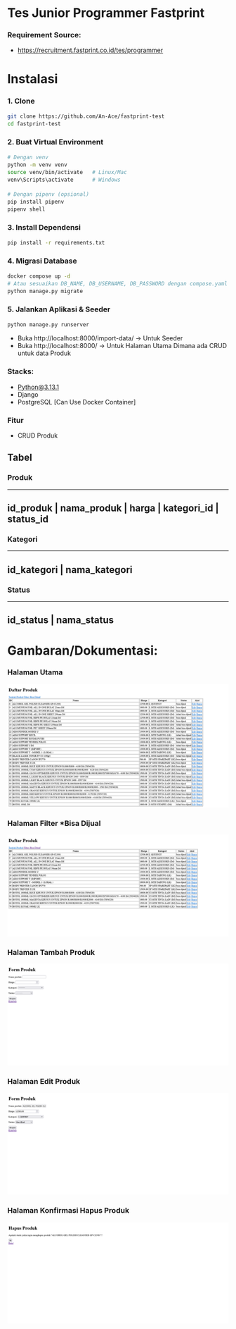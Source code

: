 # Tes Junior Programmer Fastprint
### Requirement Source: 
- https://recruitment.fastprint.co.id/tes/programmer

# Instalasi
### 1. Clone
``` bash
git clone https://github.com/An-Ace/fastprint-test
cd fastprint-test
```
### 2. Buat Virtual Environment
``` bash
# Dengan venv
python -m venv venv
source venv/bin/activate   # Linux/Mac
venv\Scripts\activate      # Windows

# Dengan pipenv (opsional)
pip install pipenv
pipenv shell
```
### 3. Install Dependensi
``` bash
pip install -r requirements.txt
``` 
### 4. Migrasi Database
``` bash
docker compose up -d
# Atau sesuaikan DB_NAME, DB_USERNAME, DB_PASSWORD dengan compose.yaml (Bila tidak ada Docker).
python manage.py migrate
```
### 5. Jalankan Aplikasi & Seeder
``` bash
python manage.py runserver
```
- Buka http://localhost:8000/import-data/ -> Untuk Seeder
- Buka http://localhost:8000/ -> Untuk Halaman Utama Dimana ada CRUD untuk data Produk


### Stacks:
- Python@3.13.1
- Django
- PostgreSQL [Can Use Docker Container]

### Fitur
- CRUD Produk

## Tabel
### Produk
---
id_produk | nama_produk | harga | kategori_id | status_id
---
### Kategori
---
id_kategori | nama_kategori
---
### Status
---
id_status | nama_status
---

# Gambaran/Dokumentasi:
### Halaman Utama
![alt text](screenshot/main-page.png)
### Halaman Filter *Bisa Dijual
![alt text](screenshot/filter-page.png)
### Halaman Tambah Produk
![alt text](screenshot/create-page.png)
### Halaman Edit Produk
![alt text](screenshot/edit-page.png)
### Halaman Konfirmasi Hapus Produk
![alt text](screenshot/confirm-delete-page.png)